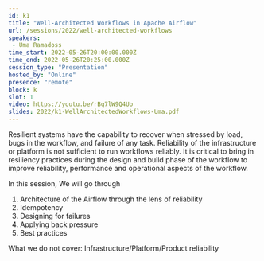 ```yaml
---
id: k1
title: "Well-Architected Workflows in Apache Airflow"
url: /sessions/2022/well-architected-workflows
speakers:
 - Uma Ramadoss
time_start: 2022-05-26T20:00:00.000Z
time_end: 2022-05-26T20:25:00.000Z
session_type: "Presentation"
hosted_by: "Online"
presence: "remote"
block: k
slot: 1
video: https://youtu.be/rBq7lW9Q4Uo
slides: 2022/k1-WellArchitectedWorkflows-Uma.pdf
---
```


Resilient systems have the capability to recover when stressed by load, bugs in the workflow, and failure of any task. Reliability of the infrastructure or platform is not sufficient to run workflows reliably. It is critical to bring in resiliency practices during the design and build phase of the workflow to improve reliability, performance and operational aspects of the workflow.

In this session, We will go through 
  1. Architecture of the Airflow through the lens of reliability
  2. Idempotency
  3. Designing for failures
  4. Applying back pressure
  5. Best practices
 
What we do not cover: Infrastructure/Platform/Product reliability